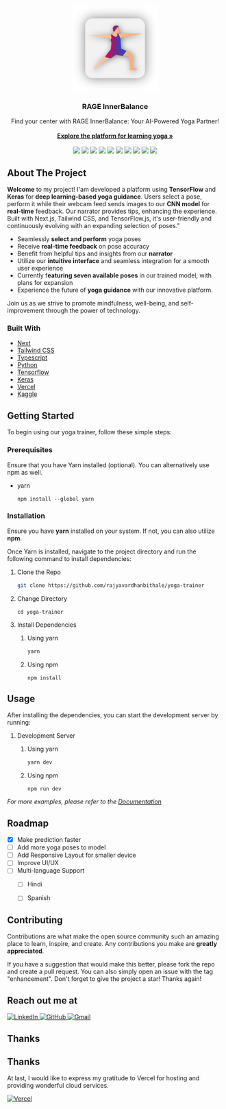                          
<br/>
<div align="center">
<a href="https://rage-innerbalance.vercel.app/">
<img src="images/logo/logo_men_shadow.png" alt="Logo" width="200" height="200">
</a>
<h3 align="center">RAGE InnerBalance</h3>
<p align="center">
Find your center with RAGE InnerBalance: Your AI-Powered Yoga Partner!
<br/>
<br/>
<a href="https://rage-innerbalance.vercel.app/">
<strong>Explore the platform for learning yoga »</strong></a>
<br/>
<br/>
<img src="https://img.shields.io/badge/Next.js-000000.svg?style=for-the-badge&logo=nextdotjs&logoColor=white"/>

<img src="https://img.shields.io/badge/Tailwind%20CSS-06B6D4.svg?style=for-the-badge&logo=Tailwind-CSS&logoColor=white"/>
<img src="https://img.shields.io/badge/TypeScript-3178C6.svg?style=for-the-badge&logo=TypeScript&logoColor=white"/>

<img src="https://img.shields.io/badge/Python-3776AB.svg?style=for-the-badge&logo=Python&logoColor=white"/>

<img src="https://img.shields.io/badge/TensorFlow-FF6F00.svg?style=for-the-badge&logo=TensorFlow&logoColor=white"/>

<img src="https://img.shields.io/badge/Keras-D00000.svg?style=for-the-badge&logo=Keras&logoColor=white"/>

<img src="https://img.shields.io/badge/Ionic-3880FF.svg?style=for-the-badge&logo=Ionic&logoColor=white"/>


<img src="https://img.shields.io/badge/Vercel-000000.svg?style=for-the-badge&logo=Vercel&logoColor=white"/>

<img src="https://img.shields.io/badge/Inkscape-000000.svg?style=for-the-badge&logo=Inkscape&logoColor=white"/>

<img src="https://img.shields.io/badge/Kaggle-20BEFF.svg?style=for-the-badge&logo=Kaggle&logoColor=white"/>



</p>
</div>


 ## About The Project

<div align="center>

![Product Screenshot](https://raw.githubusercontent.com/rajyavardhanbithale/yoga-trainer/main/images/preview/proto2.png)
</div>

**Welcome** to my project! I'am developed a platform using **TensorFlow** and **Keras** for **deep learning-based yoga guidance**. Users select a pose, perform it while their webcam feed sends images to our **CNN model** for **real-time** feedback. Our narrator provides tips, enhancing the experience. Built with Next.js, Tailwind CSS, and TensorFlow.js, it's user-friendly and continuously evolving with an expanding selection of poses."

- Seamlessly **select and perform** yoga poses
- Receive **real-time feedback** on pose accuracy
- Benefit from helpful tips and insights from our **narrator**
- Utilize our **intuitive interface** and seamless integration for a smooth user experience
- Currently f**eaturing seven available poses** in our trained model, with plans for expansion
- Experience the future of **yoga guidance** with our innovative platform. 

Join us as we strive to promote mindfulness, well-being, and self-improvement through the power of technology.
  ### Built With
- [Next](https://nextjs.org)
- [Tailwind CSS](https://tailwindcss.com)
- [Typescript](https://www.typescriptlang.org)
- [Python](https://www.python.org)
- [Tensorflow](https://www.tensorflow.org)
- [Keras](https://keras.io)
- [Vercel](https://vercel.com)
- [Kaggle](https://kaggle.com/)

 ## Getting Started
To begin using our yoga trainer, follow these simple steps:
 ### Prerequisites

Ensure that you have Yarn installed (optional).
You can alternatively use npm as well.
- yarn
  ```
  npm install --global yarn
  ```
 ### Installation

Ensure you have **yarn** installed on your system. If not, you can also utilize **npm**.

Once Yarn is installed, navigate to the project directory and run the following command to install dependencies:

1. Clone the Repo
   ```sh
   git clone https://github.com/rajyavardhanbithale/yoga-trainer

   ```
2. Change Directory
   ```
   cd yoga-trainer
   ```
3. Install Dependencies
   1. Using yarn
      ```sh
      yarn
      ```
   
   2. Using npm
      ```
      npm install
      ```
 ## Usage

After installing the dependencies, you can start the development server by running:

1. Development Server
   1. Using yarn
      ```sh
      yarn dev
      ```
   
   2. Using npm
      ```
      npm run dev
      ```

_For more examples, please refer to the [Documentation](https://example.com)_
 ## Roadmap

- [x] Make prediction faster
- [ ] Add more yoga poses to model
- [ ] Add Responsive Layout for smaller device
- [ ] Improve UI/UX 
- [ ] Multi-language Support
  - [ ] Hindi
  - [ ] Spanish


 ## Contributing

Contributions are what make the open source community such an amazing place to learn, inspire, and create. Any contributions you make are **greatly appreciated**.

If you have a suggestion that would make this better, please fork the repo and create a pull request. You can also simply open an issue with the tag "enhancement".
Don't forget to give the project a star! Thanks again!


 ## Reach out me at
<a href="https://www.linkedin.com/in/rajyavardhan-bithale-999482258/" target="_blank">
  <img src="https://img.shields.io/badge/linkedin-%230077B5.svg?style=for-the-badge&logo=linkedin&logoColor=white" alt="LinkedIn">
</a>
<a href="https://github.com/rajyavardhanbithale/" target="_blank">
  <img src="https://img.shields.io/badge/github-%23121011.svg?style=for-the-badge&logo=github&logoColor=white" alt="GitHub">
</a>

<a href="mailto:bithale02@gmail.com" target="_blank">
  <img src="https://img.shields.io/badge/Gmail-D14836?style=for-the-badge&logo=gmail&logoColor=white" alt="Gmail">
</a>

## Thanks
## Thanks
At last, I would like to express my gratitude to Vercel for hosting and providing wonderful cloud services.

[![Vercel](https://img.shields.io/badge/Vercel-000000.svg?style=for-the-badge&logo=Vercel&logoColor=white)](https://vercel.com)